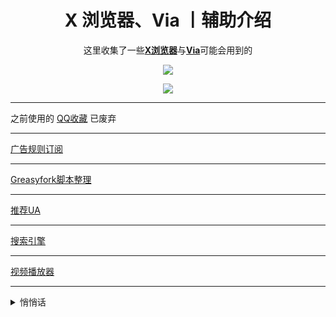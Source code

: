 <div align="center">
  
# X 浏览器、Via 丨辅助介绍

这里收集了一些[**X浏览器**](https://www.xbext.com/)与[**Via**](https://viayoo.com/)可能会用到的

<!-- -->
![](https://moe-counter.glitch.me/get/@daidai0912?theme=rule34)

![](https://cdn.jsdelivr.net/gh/Daidai0912/Dai_dai@master/picture/%E5%91%86%E5%91%86.svg)
<!-- -->

</div>

---

之前使用的 [QQ收藏](https://daidai0912.github.io/qq) 已废弃

---

[广告规则订阅](https://daidai0912.github.io/rule)

---

[Greasyfork脚本整理](https://daidai0912.github.io/greasyfork)

---

[推荐UA](https://daidai0912.github.io/ua)

---

[搜索引擎](https://daidai0912.github.io/search)

---

[视频播放器](https://daidai0912.github.io/video-player)

---

<details>
  <summary>悄悄话</summary>

  `自用,若用于其他用途自行承担责任`

  [𝗫浏览器 - 去白名单](https://daidai0912.github.io/x)

  [𝑉𝑖𝑎 - 去白名单](https://daidai0912.github.io/via)

  [雨见/可拓·Xiu/嗅觉 - 去白名单](https://daidai0912.github.io/browser)
</details>
